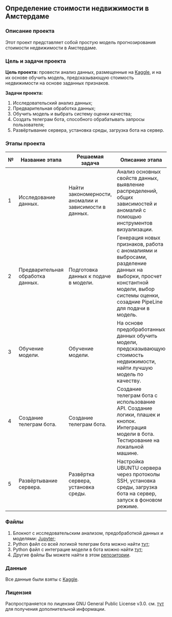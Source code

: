 ## Определение стоимости недвижимости в Амстердаме

### Описание проекта
Этот проект представляет собой простую модель прогнозирования стоимости недвижимости в Амстердаме.


### Цель и задачи проекта
**Цель проекта:** провести анализ данных, размещенные на [Kaggle](https://www.kaggle.com/datasets/thomasnibb/amsterdam-house-price-prediction), и на их основе обучить модель, предсказывающую стоимость недвижимости на основе заданных признаков.

**Задачи проекта:**
1. Исследовательский анализ данных;
2. Предварительная обработка данных;
3. Обучить модель и выбрать систему оценки качества;
4. Создать телеграм бота, способного обрабатывать запросы пользователя;
5. Развёртывание сервера, установка среды, загрузка бота на сервер.

### Этапы проекта
|№|Название этапа|Решаемая задача|Описание этапа|Инструменты|
| ------------ | ------------ | ------------ | ------------ | ------------ |
| 1  | Исследование данных.  | Найти закономерности, аномалии и зависимости в данных.  | Анализ основных свойств данных, выявление распределений, общих зависимостей и аномалий с помощью инструментов визуализации.  |   Jupyter Lab, NumPy, Matplotlib, Seaborn, Pandas, Folium  |
| 2  | Предварительная обработка данных.  | Подготовка данных к подаче в модели.  | Генерация новых признаков, работа с аномалиями и выбросами, разделение данных на выборки, просчет константной модели, выбор системы оценки, созадние PipeLine для подачи в модель.   | Jupyter Lab, Sklearn, NumPy, Pandas |
| 3  | Обучение модели.  | Обучение модели.  | На основе предобработанных данных обучить модели, предсказывающую стоимость недвижимости, найти лучшую модель по качеству.  | Jupyter Lab, Sklearn, CatBoost, LightGBM, Joblib  |
| 4  | Создание телеграм бота.  | Создание телеграм бота.  | Создание телеграм бота с использование API. Создание логики, плашек и кнопок. Интеграция модели в бота. Тестирование на локальной машине.  | PyCharm, Aiogram, Pandas, Joblib, Sklearn, CatBoost  |
| 5  | Развёртывание сервера.  | Развёртка сервера, установка среды.  | Настройка UBUNTU сервера через протоколы SSH, установка среды, загрузка бота на сервер, запуск в фоновом режиме.  | Linux, API, SSH  |

### Файлы
1. Блокнот с исследовательским анализом, предобработкой данных и моделями: [Jupyter](https://nbviewer.org/github/PaulSpirin/Bot-on-real-estate-in-Amsterdam/blob/main/house_price.ipynb);
2. Python файл со всей логикой телеграм бота можно найти [тут](https://github.com/PaulSpirin/Bot-on-real-estate-in-Amsterdam/blob/main/charm_am_bot/handlers.py);
3. Python файл с интеграцие модели в бота можно найти [тут](https://github.com/PaulSpirin/Bot-on-real-estate-in-Amsterdam/blob/main/charm_am_bot/models.py);
4. Другие файлы Вы можете найти в этом [репозитории](https://github.com/PaulSpirin/Bot-on-real-estate-in-Amsterdam/tree/main/charm_am_bot).

### Данные
Все данные были взяты с [Kaggle](https://www.kaggle.com/datasets/thomasnibb/amsterdam-house-price-prediction).

### Лицензия
Распространяется по лицензии GNU General Public License v3.0. см. [тут](https://github.com/PaulSpirin/Bot-on-real-estate-in-Amsterdam/blob/main/charm_am_bot/LICENSE.txt) для получения дополнительной информации.
